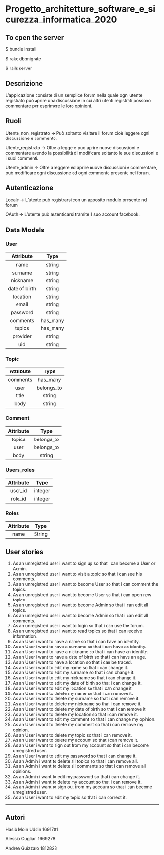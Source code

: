 # Progetto_architetture_software_e_sicurezza_informatica_2020

## To open the server

  $ bundle install

  $ rake db:migrate

  $ rails server

## Descrizione
L’applicazione consiste di un semplice forum nella quale ogni utente registrato può aprire una discussione  in cui altri utenti registrati possono commentare per esprimere le loro opinioni.

## Ruoli
Utente_non_registrato -> Può soltanto visitare il forum cioè leggere ogni discussione e commento.

Utente_registrato -> Oltre a leggere può aprire nuove discussioni e commentare avendo la possibilità di modificare soltanto le sue discussioni e i suoi commenti.

Utente_admin -> Oltre a leggere ed aprire nuove discussioni e commentare, può modificare ogni discussione ed ogni commento presente nel forum.

## Autenticazione
Locale -> L’utente può registrarsi con un apposito modulo presente nel forum.

OAuth -> L’utente può autenticarsi tramite il suo account facebook.

## Data Models

### User

Attribute | Type 
:-:|:-:
name | string 
surname | string 
nickname | string 
date of birth | string 
location | string 
email | string 
password | string
comments | has\_many 
topics | has\_many 
provider | string
uid | string

### Topic

Attribute | Type 
:-:|:-:
comments | has\_many
user | belongs\_to 
title | string
body | string

### Comment

Attribute | Type 
:-:|:-:
topics | belongs\_to 
user | belongs\_to 
body | string

### Users_roles

Attribute | Type 
:-:|:-:
user_id | integer
role_id | integer

### Roles

Attribute | Type 
:-:|:-:
name | String

## User stories

1) As an unregistred user i want to sign up so that i can become a User or Admin.
2) As an unregistred user i want to visit a topic so that i can see his comments.
3) As an unregistred user i want to become User so that i can comment the topics.
4) As an unregistred user i want to become User so that i can open new topics.
5) As an unregistred user i want to become Admin so that i can edit all topics.
6) As an unregistred user i want to become Admin so that i can edit all comments.
7) As an unregistred user i want to login so that i can use the forum.
8) As an unregistred user i want to read topics so that i can receive information.
9) As an User i want to have a name so that i can have an identity.
10) As an User i want to have a surname so that i can have an identity.
11) As an User i want to have a nickname so that i can have an identity.
12) As an User i want to have a date of birth so that i can have an age.
13) As an User i want to have a location so that i can be traced.
14) As an User i want to edit my name so that i can change it.
15) As an User i want to edit my surname so that i can change it.
16) As an User i want to edit my nickname so that i can change it.
17) As an User i want to edit my date of birth so that i can change it.
18) As an User i want to edit my location so that i can change it
19) As an User i want to delete my name so that i can remove it.
20) As an User i want to delete my surname so that i can remove it.
21) As an User i want to delete my nickname so that i can remove it.
22) As an User i want to delete my date of birth so that i can remove it.
23) As an User i want to delete my location so that i can remove it.
24) As an User i want to edit my comment so that i can change my opinion.
25) As an User i want to delete my comment so that i can remove my opinion.
26) As an User i want to delete my topic so that i can remove it.
27) As an User i want to delete my account so that i can remove it.
28) As an User i want to sign out from my account so that i can become unregistred user.
29) As an User i want to edit my password so that i can change it.
30) As an Admin i want to delete all topics so that i can remove all.
31) As an Admin i want to delete all comments so that i can remove all opinions.
32) As an Admin i want to edit my password so that i can change it.
33) As an Admin i want to delete my account so that i can remove it.
34) As an Admin i want to sign out from my account so that i can become unregistred user.
35) As an User i want to edit my topic so that i can correct it.
--------------
## Autori

Hasib		Moin Uddin		1691701

Alessio		Cugliari			1669278

Andrea		Guizzaro			1812828
